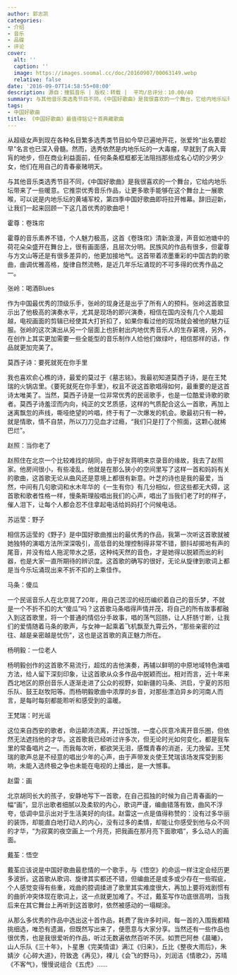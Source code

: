```yaml
---
author: 郭志凯
categories:
- 介绍
- 音乐
- 品碟
- 评论
cover:
  alt: ''
  caption: ''
  image: https://images.soomal.cc/doc/20160907/00063149.webp
  relative: false
date: '2016-09-07T14:58:55+08:00'
description: 源自：搜狐音乐 | 版权：转载 |  平均/总评分：10.00/40
summary: 与其他音乐类选秀节目不同，《中国好歌曲》是我很喜欢的一个舞台，它给内地乐坛带来了一些暖意。它推崇优秀音乐作品，让更多歌手能够在这个舞台上一展歌喉，可以说是内地乐坛的黄埔军校，第四季中国好歌曲即将拉开帷幕。辞旧迎新，让我们一起来回顾一下这几首优秀的歌曲吧！
tags:
- 中国好歌曲
title: 《中国好歌曲》最值得铭记十首典藏歌曲
---
```


从超级女声到现在各种名目繁多选秀类节目如今早已遍地开花，张爱玲“出名要趁早”名言也已深入骨髓。然而，选秀依然是内地乐坛的一大毒瘤，早就到了病入膏肓的地步，但在商业利益面前，任何条条框框都无法阻挡那些成名心切的少男少女，他们在用自己的青春豪赌明天。

与其他音乐类选秀节目不同，《中国好歌曲》是我很喜欢的一个舞台，它给内地乐坛带来了一些暖意。它推崇优秀音乐作品，让更多歌手能够在这个舞台上一展歌喉，可以说是内地乐坛的黄埔军校，第四季中国好歌曲即将拉开帷幕。辞旧迎新，让我们一起来回顾一下这几首优秀的歌曲吧！

霍尊：卷珠帘



霍尊的音乐素养不错，个人魅力极高，这首《卷珠帘》清新浪漫，声音如池塘中的荷花朵朵盛开在舞台上，很有画面感，且层次分明。民族风的作品有很多，但霍尊与方文山等还是有很多差异的，他更加接地气。这首带着浓墨重彩的中国古韵的歌曲，曲调优雅高格，旋律自然流畅，是近几年乐坛涌现的不可多得的优秀作品之一。

张岭：喝酒Blues

作为中国最优秀的顶级乐手，张岭的现身还是出乎了所有人的预料。张岭这首歌显示出了他极高的演奏水平，尤其是现场的即兴演奏，相信在国内没有几个人能超越，电视画面的剪辑已经使其大打折扣了，如果你看过他的现场就会被他的魅力征服。张岭的这次演出从另一个层面上也折射出内地优秀音乐人的生存窘境，另外，在创作上其实更加需要一些全能型的音乐制作人给他们做绿叶，相信那样的话，作品就更加完美了。

莫西子诗：要死就死在你手里



我也喜欢俞心樵的诗，最爱的莫过于《墓志铭》。我最初知道莫西子诗，是在王梵瑞的火锅店里。《要死就死在你手里》，权且不说这首歌唱得如何，最重要的是这首诗太唯美了。当然，莫西子诗是一位非常优秀的民谣歌手，也是一位酷爱诗歌的歌者。莫西子诗羞涩而内向，纯正的文艺质感，这样的气质配合这么一首歌，再加上迷离飘忽的声线，嘶哑绝望的吟唱，终于有了一次爆发的机会。歌最初只有一种，就是情歌，情不自禁，所以刀刀见血才过瘾，“我们只是打了个照面，这颗心就稀巴烂”。

赵照：当你老了



赵照住在北京一个比较难找的胡同，由于好友蒋明来京录音的缘故，我去了赵照家。他房间很小，有些凌乱，他就是在那么狭小的空间里写了这样一首和妈妈有关的歌曲，这首歌无论从曲风还是意境上都很有新意。叶芝的诗也是我的最爱，当然，中间有几句歌词和水木年华的《一生有你》有几分相似，但这些都无大碍，这首歌和歌者性格一样，慢条斯理般唱出我们的心声，唱出了当我们老了时的样子，催人泪下，让每个人都会忍不住拿起电话给妈妈打个问候电话。

苏运莹：野子



相信苏运莹的《野子》是中国好歌曲推出的最优秀的作品，我第一次听这首歌就被她独特的演唱方法所深深吸引，高低音的处理控制得非常不错，颤抖却掷地有声的尾音，并没有给人拖泥带水之感，这种纯天然的音色，才是她得以脱颖而出的利器，也是大家一直所期待的辨识度。这首歌的确写的很好，无论从旋律到歌词上都是当今乐坛涌现出来不折不扣的上乘佳作。

马条：傻瓜



一个民谣音乐人在北京晃了20年，用自己苦涩的经历编织着自己的音乐梦，不就是一个不折不扣的大“傻瓜”吗？这首歌马条唱得声情并茂，将自己的所有故事都融入到这首歌里，将一个普通的情侣分手故事，唱的荡气回肠，让人肝肠寸断，让我们的爱情随着马条的歌声，与女神一起乘着飞机飘至九霄云外，“那些亲密的过往、越是亲密越是忧伤”，这也是这首歌的真正魅力所在。

杨明毅：一位老人

杨明毅创作的这首歌不易流行，超炫的吉他演奏，再辅以鲜明的中原地域特色演唱方法，给人留下深刻印象，让这首歌从众多作品中脱颖而出。相对而言，近十年来西北地区的原创音乐人逐渐走进了公众的视野，如新疆的马条、洪启，宁夏的苏阳乐队、鼓王赵牧阳等。而杨明毅歌曲中浓厚的乡音，对那些漂泊异乡的河南人而言，是每时每刻都能聆听和感受到的温暖。

王梵瑞：时光谣



这位来自西安的歌者，命运颠沛流离，开过饭馆，一度心灰意冷离开音乐圈，但依然无法遮挡他的才华。这首歌我已经听过许多次，但无论时光如何变化，都是我车里的常备唱片之一。而我每次听，都欲哭无泪，感慨青春的消逝，无力挽留。王梵瑞的歌声总是不经意的唱出少年的心声，由于声带发炎使王梵瑞该场发挥受到影响，未能入选终极之争也未能在电视的上播出，是一大憾事。

赵雷：画



北京胡同长大的孩子，安静地写下一首歌，在自己孤独的时候为自己青春画的一幅“画”，显示出歌者细腻以及柔软的内心，歌词严谨，编曲错落有致，曲风不浮夸，低调中显示出对于生活美好的向往。赵雷这一点是值得称赞的：没有过多华丽的装饰，却能直白地打动人的内心，没有过多的柔情，却能让你感受到他与众不同的才华，“为寂寞的夜空画上一个月亮，把我画在那月亮下面歌唱”，多么动人的画面。

戴荃：悟空



戴荃应该说是中国好歌曲最悲情的一个歌手，与《悟空》的命运一样注定会经历更多波折。这首歌从歌词、旋律其实都还不错，但编曲还是或多或少存在一些瑕疵，个人感觉变得有些重，戏曲的腔调揉进了歌里其实难度很大，再加上要将戏剧惯有的曲折冲突体现在歌词上，这一点就更加难了。不过，戴荃写作功底很高明，当我后来在其它舞台上再听到这首歌时，依然被感动的一塌糊涂。

从那么多优秀的作品中选出这十首作品，耗费了我许多时间，每一首的入围我都精挑细选，唯恐有遗漏，但既然写出来了，便愿意与大家分享。当然还有一些作品也很优秀，也是我很爱听的作品，听过无数遍依然百听不厌。如贾巴阿叁《晨曦》，山人乐队《三十年》，卜星惠《完美情谊》满江《归来》，丘比《整夜大雨后》，朱婧汐《心碎大道》，符致逸《再见》，裸儿《会飞的野马》，刘润洁《情歌2》，苏晴《不客气》，慢慢说组合《五虎》……